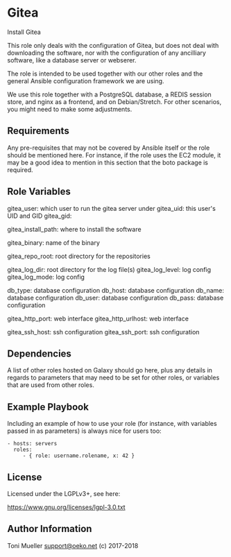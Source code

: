 Gitea
=====

Install Gitea

This role only deals with the configuration of Gitea, but does not deal
with downloading the software, nor with the configuration of any
ancilliary software, like a database server or webserer.

The role is intended to be used together with our other roles and the
general Ansible configuration framework we are using.

We use this role together with a PostgreSQL database, a REDIS session
store, and nginx as a frontend, and on Debian/Stretch. For other
scenarios, you might need to make some adjustments.



Requirements
------------

Any pre-requisites that may not be covered by Ansible itself or the role should be mentioned here. For instance, if the role uses the EC2 module, it may be a good idea to mention in this section that the boto package is required.

Role Variables
--------------

gitea_user:         which user to run the gitea server under
gitea_uid:          this user's UID and GID
gitea_gid:

gitea_install_path: where to install the software

gitea_binary:       name of the binary

gitea_repo_root:    root directory for the repositories

gitea_log_dir:      root directory for the log file(s)
gitea_log_level:    log config
gitea_log_mode:     log config


db_type:            database configuration
db_host:            database configuration
db_name:            database configuration
db_user:            database configuration
db_pass:            database configuration


gitea_http_port:          web interface
gitea_http_urlhost:       web interface


gitea_ssh_host:           ssh configuration
gitea_ssh_port:           ssh configuration


Dependencies
------------

A list of other roles hosted on Galaxy should go here, plus any details in regards to parameters that may need to be set for other roles, or variables that are used from other roles.

Example Playbook
----------------

Including an example of how to use your role (for instance, with variables passed in as parameters) is always nice for users too:

    - hosts: servers
      roles:
         - { role: username.rolename, x: 42 }

License
-------

Licensed under the LGPLv3+, see here:

https://www.gnu.org/licenses/lgpl-3.0.txt


Author Information
------------------

Toni Mueller <support@oeko.net>
(c) 2017-2018

